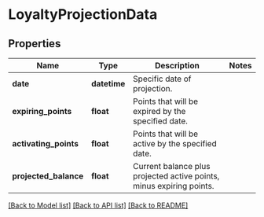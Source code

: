 # LoyaltyProjectionData

## Properties
Name | Type | Description | Notes
------------ | ------------- | ------------- | -------------
**date** | **datetime** | Specific date of projection. | 
**expiring_points** | **float** | Points that will be expired by the specified date. | 
**activating_points** | **float** | Points that will be active by the specified date. | 
**projected_balance** | **float** | Current balance plus projected active points, minus expiring points. | 

[[Back to Model list]](../README.md#documentation-for-models) [[Back to API list]](../README.md#documentation-for-api-endpoints) [[Back to README]](../README.md)


